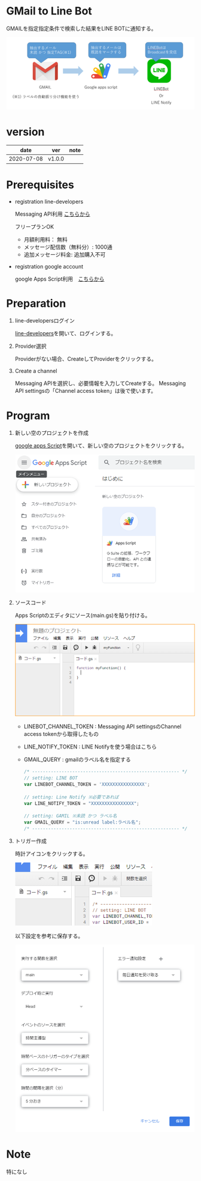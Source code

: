 # GMail to Line Bot
GMAILを指定指定条件で検索した結果をLINE BOTに通知する。

![](./image/説明.png)

# version
| date     | ver | note |
| -------- | --- | -----|
|2020-07-08|v1.0.0||

# Prerequisites

- registration line-developers

    Messaging API利用 [こちらから](https://developers.line.biz/ja/)

    フリープランOK
    - 月額利用料： 無料
    - メッセージ配信数（無料分）: 1000通
    - 追加メッセージ料金: 追加購入不可

- registration google account

    google Apps Script利用　[こちらから](https://www.google.com/accounts/NewAccount?hl=ja)

# Preparation

1) line-developersログイン

    [line-developers](https://developers.line.biz/ja/)を開いて、ログインする。

2) Provider選択

    Providerがない場合、CreateしてProviderをクリックする。

2) Create a channel
    
    Messaging APIを選択し、必要情報を入力してCreateする。
    Messaging API settingsの「Channel access token」は後で使います。

# Program

1) 新しい空のプロジェクトを作成

    [google apps Script](https://script.google.com/home/start)を開いて、新しい空のプロジェクトをクリックする。

    ![](./image/0.png)

2) ソースコード

    Apps Scriptのエディタにソース(main.gs)を貼り付ける。

    ![](./image/1.png)

    - LINEBOT_CHANNEL_TOKEN : Messaging API settingsのChannel access tokenから取得したもの
    - LINE_NOTIFY_TOKEN : LINE Notifyを使う場合はこちら
    - GMAIL_QUERY : gmailのラベル名を指定する

        ```javascript
        /* ------------------------------------------------------- */
        // setting: LINE BOT
        var LINEBOT_CHANNEL_TOKEN = 'XXXXXXXXXXXXXXXX'; 

        // setting: Line Notify ※必要であれば
        var LINE_NOTIFY_TOKEN = "XXXXXXXXXXXXXXXX";

        // setting: GAMIL ※未読 かつ ラベル名
        var GMAIL_QUERY = "is:unread label:ラベル名";
        /* ------------------------------------------------------- */
        ```

3) トリガー作成

    時計アイコンをクリックする。

    ![](./image/2.png)


    以下設定を参考に保存する。

    ![](./image/3.png)


# Note
特になし